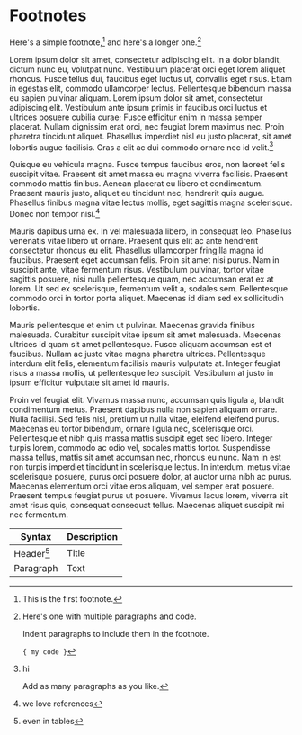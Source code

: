 # Footnotes

Here's a simple footnote,[^1] and here's a longer one.[^bignote]

Lorem ipsum dolor sit amet, consectetur adipiscing elit. In a dolor blandit, dictum nunc eu, volutpat nunc. Vestibulum placerat orci eget lorem aliquet rhoncus. Fusce tellus dui, faucibus eget luctus ut, convallis eget risus. Etiam in egestas elit, commodo ullamcorper lectus. Pellentesque bibendum massa eu sapien pulvinar aliquam. Lorem ipsum dolor sit amet, consectetur adipiscing elit. Vestibulum ante ipsum primis in faucibus orci luctus et ultrices posuere cubilia curae; Fusce efficitur enim in massa semper placerat. Nullam dignissim erat orci, nec feugiat lorem maximus nec. Proin pharetra tincidunt aliquet. Phasellus imperdiet nisl eu justo placerat, sit amet lobortis augue facilisis. Cras a elit ac dui commodo ornare nec id velit.[^3]

Quisque eu vehicula magna. Fusce tempus faucibus eros, non laoreet felis suscipit vitae. Praesent sit amet massa eu magna viverra facilisis. Praesent commodo mattis finibus. Aenean placerat eu libero et condimentum. Praesent mauris justo, aliquet eu tincidunt nec, hendrerit quis augue. Phasellus finibus magna vitae lectus mollis, eget sagittis magna scelerisque. Donec non tempor nisi.[^4]

Mauris dapibus urna ex. In vel malesuada libero, in consequat leo. Phasellus venenatis vitae libero ut ornare. Praesent quis elit ac ante hendrerit consectetur rhoncus eu elit. Phasellus ullamcorper fringilla magna id faucibus. Praesent eget accumsan felis. Proin sit amet nisi purus. Nam in suscipit ante, vitae fermentum risus. Vestibulum pulvinar, tortor vitae sagittis posuere, nisi nulla pellentesque quam, nec accumsan erat ex at lorem. Ut sed ex scelerisque, fermentum velit a, sodales sem. Pellentesque commodo orci in tortor porta aliquet. Maecenas id diam sed ex sollicitudin lobortis.

Mauris pellentesque et enim ut pulvinar. Maecenas gravida finibus malesuada. Curabitur suscipit vitae ipsum sit amet malesuada. Maecenas ultrices id quam sit amet pellentesque. Fusce aliquam accumsan est et faucibus. Nullam ac justo vitae magna pharetra ultrices. Pellentesque interdum elit felis, elementum facilisis mauris vulputate at. Integer feugiat risus a massa mollis, ut pellentesque leo suscipit. Vestibulum at justo in ipsum efficitur vulputate sit amet id mauris.

Proin vel feugiat elit. Vivamus massa nunc, accumsan quis ligula a, blandit condimentum metus. Praesent dapibus nulla non sapien aliquam ornare. Nulla facilisi. Sed felis nisl, pretium ut nulla vitae, eleifend eleifend purus. Maecenas eu tortor bibendum, ornare ligula nec, scelerisque orci. Pellentesque et nibh quis massa mattis suscipit eget sed libero. Integer turpis lorem, commodo ac odio vel, sodales mattis tortor. Suspendisse massa tellus, mattis sit amet accumsan nec, rhoncus eu nunc. Nam in est non turpis imperdiet tincidunt in scelerisque lectus. In interdum, metus vitae scelerisque posuere, purus orci posuere dolor, at auctor urna nibh ac purus. Maecenas elementum orci vitae eros aliquam, vel semper erat posuere. Praesent tempus feugiat purus ut posuere. Vivamus lacus lorem, viverra sit amet risus quis, consequat consequat tellus. Maecenas aliquet suscipit mi nec fermentum.

| Syntax      | Description |
| ----------- | ----------- |
| Header[^5]      | Title       |
| Paragraph   | Text        |

[^1]: This is the first footnote.

[^bignote]: Here's one with multiple paragraphs and code.

    Indent paragraphs to include them in the footnote.

    `{ my code }`
    
 [^3]: hi

    Add as many paragraphs as you like.
[^4]: we love references
[^5]: even in tables
